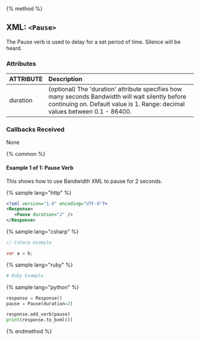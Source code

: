 {% method %}

## XML: `<Pause>`
The Pause verb is used to delay for a set period of time.  Silence will be heard.

### Attributes

| ATTRIBUTE | Description                                                                                            |
|:----------|:-------------------------------------------------------------------------------------------------------|
| duration  | (optional) The 'duration' attribute specifies how many seconds Bandwidth will wait silently before continuing on. Default value is 1. Range: decimal values between 0.1 - 86400. |


### Callbacks Received

None

{% common %}
#### Example 1 of 1:  Pause Verb
This shows how to use Bandwidth XML to pause for 2 seconds.

{% sample lang="http" %}


```XML
<?xml version="1.0" encoding="UTF-8"?>
<Response>
   <Pause duration="2" />
</Response>
```

{% sample lang="csharp" %}

```csharp
// Csharp example

var a = b;

```


{% sample lang="ruby" %}

```ruby
# Ruby Example
```

{% sample lang="python" %}

```python
response = Response()
pause = Pause(duration=2)

response.add_verb(pause)
print(response.to_bxml())
```

{% endmethod %}
